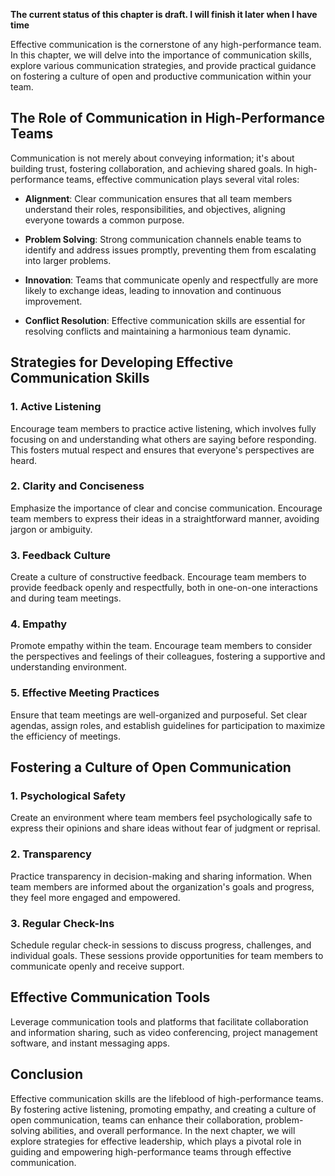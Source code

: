 **The current status of this chapter is draft. I will finish it later when I have time**

Effective communication is the cornerstone of any high-performance team. In this chapter, we will delve into the importance of communication skills, explore various communication strategies, and provide practical guidance on fostering a culture of open and productive communication within your team.

The Role of Communication in High-Performance Teams
---------------------------------------------------

Communication is not merely about conveying information; it's about building trust, fostering collaboration, and achieving shared goals. In high-performance teams, effective communication plays several vital roles:

* **Alignment**: Clear communication ensures that all team members understand their roles, responsibilities, and objectives, aligning everyone towards a common purpose.

* **Problem Solving**: Strong communication channels enable teams to identify and address issues promptly, preventing them from escalating into larger problems.

* **Innovation**: Teams that communicate openly and respectfully are more likely to exchange ideas, leading to innovation and continuous improvement.

* **Conflict Resolution**: Effective communication skills are essential for resolving conflicts and maintaining a harmonious team dynamic.

Strategies for Developing Effective Communication Skills
--------------------------------------------------------

### 1. **Active Listening**

Encourage team members to practice active listening, which involves fully focusing on and understanding what others are saying before responding. This fosters mutual respect and ensures that everyone's perspectives are heard.

### 2. **Clarity and Conciseness**

Emphasize the importance of clear and concise communication. Encourage team members to express their ideas in a straightforward manner, avoiding jargon or ambiguity.

### 3. **Feedback Culture**

Create a culture of constructive feedback. Encourage team members to provide feedback openly and respectfully, both in one-on-one interactions and during team meetings.

### 4. **Empathy**

Promote empathy within the team. Encourage team members to consider the perspectives and feelings of their colleagues, fostering a supportive and understanding environment.

### 5. **Effective Meeting Practices**

Ensure that team meetings are well-organized and purposeful. Set clear agendas, assign roles, and establish guidelines for participation to maximize the efficiency of meetings.

Fostering a Culture of Open Communication
-----------------------------------------

### 1. **Psychological Safety**

Create an environment where team members feel psychologically safe to express their opinions and share ideas without fear of judgment or reprisal.

### 2. **Transparency**

Practice transparency in decision-making and sharing information. When team members are informed about the organization's goals and progress, they feel more engaged and empowered.

### 3. **Regular Check-Ins**

Schedule regular check-in sessions to discuss progress, challenges, and individual goals. These sessions provide opportunities for team members to communicate openly and receive support.

Effective Communication Tools
-----------------------------

Leverage communication tools and platforms that facilitate collaboration and information sharing, such as video conferencing, project management software, and instant messaging apps.

Conclusion
----------

Effective communication skills are the lifeblood of high-performance teams. By fostering active listening, promoting empathy, and creating a culture of open communication, teams can enhance their collaboration, problem-solving abilities, and overall performance. In the next chapter, we will explore strategies for effective leadership, which plays a pivotal role in guiding and empowering high-performance teams through effective communication.
